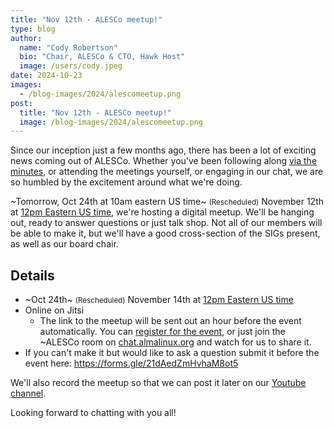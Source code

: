```yaml
---
title: "Nov 12th - ALESCo meetup!"
type: blog
author:
  name: "Cody Robertson"
  bio: "Chair, ALESCo & CTO, Hawk Host"
  image: /users/cody.jpeg
date: 2024-10-23
images:
  - /blog-images/2024/alescomeetup.png
post:
  title: "Nov 12th - ALESCo meetup!"
  image: /blog-images/2024/alescomeetup.png
---
```


Since our inception just a few months ago, there has been a lot of exciting news coming out of ALESCo. Whether you've been following along [via the minutes](https://wiki.almalinux.org/alesco.html), or attending the meetings yourself, or engaging in our chat, we are so humbled by the excitement around what we're doing.

~Tomorrow, Oct 24th at 10am eastern US time~ <small>(Rescheduled)</small> November 12th at [12pm Eastern US time](https://www.worldtimebuddy.com/?qm=1&lid=4998830,2643743,8,1850147&h=2643743&date=2024-11-12&sln=17-18&hf=1), we're hosting a digital meetup. We'll be hanging out, ready to answer questions or just talk shop. Not all of our members will be able to make it, but we'll have a good cross-section of the SIGs present, as well as our board chair. 

## Details

- ~Oct 24th~ <small>(Rescheduled)</small> November 14th at [12pm Eastern US time](https://www.worldtimebuddy.com/?qm=1&lid=4998830,2643743,8,1850147&h=2643743&date=2024-11-12&sln=17-18&hf=1)
- Online on Jitsi
  - The link to the meetup will be sent out an hour before the event automatically. You can [register for the event](https://events.almalinux.org/event/107/), or just join the ~ALESCo room on [chat.almalinux.org](http://chat.almalinux.org) and watch for us to share it.
- If you can't make it but would like to ask a question submit it before the event here: <https://forms.gle/21dAedZmHvhaM8ot5>

We'll also record the meetup so that we can post it later on our [Youtube channel](https://www.youtube.com/@almalinux6891).

Looking forward to chatting with you all!

